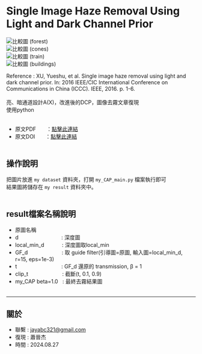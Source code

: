 # Single Image Haze Removal Using Light and Dark Channel Prior
![比較圖 (forest)](https://github.com/user-attachments/assets/2b5d2875-b88b-4b91-8914-fb6a3621d142)<br>
![比較圖 (cones)](https://github.com/user-attachments/assets/89670a38-3b24-420d-b807-04bf785684e6)<br>
![比較圖 (train)](https://github.com/user-attachments/assets/dcf3ba4b-cce0-41be-af0f-fa2419483246)<br>
![比較圖 (buildings)](https://github.com/user-attachments/assets/a916c2b9-bc62-44bb-863f-1ab3a9bae3f3)<br>



Reference : XU, Yueshu, et al. Single image haze removal using light and dark channel prior. In: 2016 IEEE/CIC International Conference on Communications in China (ICCC). IEEE, 2016. p. 1-6.<br><br>
亮、暗通道設計A(X)，改進後的DCP，圖像去霧文章復現<br>
使用python<br><br>
- 原文PDF &nbsp;&nbsp;&nbsp;&nbsp;&nbsp;&nbsp;：[點擊此連結](https://ieeexplore.ieee.org/stamp/stamp.jsp?tp=&arnumber=7636813)
- 原文DOI &nbsp;&nbsp;&nbsp;&nbsp;&nbsp;&nbsp;：[點擊此連結](https://doi.org/10.1109/ICCChina.2016.7636813)<br><br>


操作說明 
---
把圖片放進 `my dataset` 資料夾，打開 `my_CAP_main.py` 檔案執行即可<br>
結果圖將儲存在 `my result` 資料夾中。<br><br>


result檔案名稱說明
---
- 原圖名稱
- d &nbsp;&nbsp;&nbsp;&nbsp;&nbsp;&nbsp;&nbsp;&nbsp;&nbsp;&nbsp;&nbsp;&nbsp;&nbsp;&nbsp;&nbsp;&nbsp;&nbsp;&nbsp;&nbsp;&nbsp;&nbsp;&nbsp;&nbsp;&nbsp;&nbsp;&nbsp;&nbsp; : 深度圖
- local_min_d &nbsp;&nbsp;&nbsp;&nbsp;&nbsp;&nbsp;&nbsp;&nbsp;&nbsp;&nbsp; : 深度圖取local_min
- GF_d &nbsp;&nbsp;&nbsp;&nbsp;&nbsp;&nbsp;&nbsp;&nbsp;&nbsp;&nbsp;&nbsp;&nbsp;&nbsp;&nbsp;&nbsp;&nbsp;&nbsp;&nbsp;&nbsp;&nbsp;&nbsp; : 取 guide filter(引導圖=原圖, 輸入圖=local_min_d, r=15, eps=1e-3)
- t &nbsp;&nbsp;&nbsp;&nbsp;&nbsp;&nbsp;&nbsp;&nbsp;&nbsp;&nbsp;&nbsp;&nbsp;&nbsp;&nbsp;&nbsp;&nbsp;&nbsp;&nbsp;&nbsp;&nbsp;&nbsp;&nbsp;&nbsp;&nbsp;&nbsp;&nbsp;&nbsp;&nbsp; : GF_d 還原的 transmission, &beta; = 1
- clip_t &nbsp;&nbsp;&nbsp;&nbsp;&nbsp;&nbsp;&nbsp;&nbsp;&nbsp;&nbsp;&nbsp;&nbsp;&nbsp;&nbsp;&nbsp;&nbsp;&nbsp;&nbsp;&nbsp;&nbsp;&nbsp; : 截斷(t, 0.1, 0.9)
- my_CAP beta=1.0 &nbsp; : 最終去霧結果圖<br><br>

---
關於
---

- 聯繫 : jayabc321@gmail.com
- 復現 : 蕭晉杰
- 時間 : 2024.08.27
